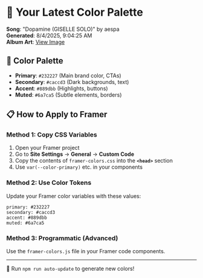 # 🎨 Your Latest Color Palette

**Song**: "Dopamine (GISELLE SOLO)" by aespa  
**Generated**: 8/4/2025, 9:04:25 AM  
**Album Art**: [View Image](https://lastfm.freetls.fastly.net/i/u/300x300/3fc75434da8be7d6fd98bbc685b0bfbb.jpg)

## 🎨 Color Palette
- **Primary**: `#232227` (Main brand color, CTAs)
- **Secondary**: `#caccd3` (Dark backgrounds, text)  
- **Accent**: `#889dbb` (Highlights, buttons)
- **Muted**: `#6a7ca5` (Subtle elements, borders)

## 📋 How to Apply to Framer

### Method 1: Copy CSS Variables
1. Open your Framer project
2. Go to **Site Settings** → **General** → **Custom Code**
3. Copy the contents of `framer-colors.css` into the **`<head>`** section
4. Use `var(--color-primary)` etc. in your components

### Method 2: Use Color Tokens
Update your Framer color variables with these values:
```
primary: #232227
secondary: #caccd3
accent: #889dbb
muted: #6a7ca5
```

### Method 3: Programmatic (Advanced)
Use the `framer-colors.js` file in your Framer code components.

---
🔄 Run `npm run auto-update` to generate new colors!
